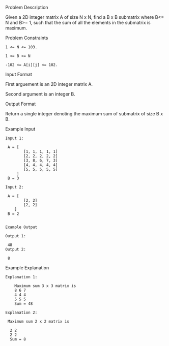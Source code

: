 Problem Description

Given a 2D integer matrix A of size N x N, find a B x B submatrix where B<= N and B>= 1, such that the sum of all the elements in the submatrix is maximum.



Problem Constraints

    1 <= N <= 103.
    
    1 <= B <= N
    
    -102 <= A[i][j] <= 102.
    


Input Format

First arguement is an 2D integer matrix A.

Second argument is an integer B.



Output Format

Return a single integer denoting the maximum sum of submatrix of size B x B.



Example Input
    
    Input 1:
    
     A = [
            [1, 1, 1, 1, 1]
            [2, 2, 2, 2, 2]
            [3, 8, 6, 7, 3]
            [4, 4, 4, 4, 4]
            [5, 5, 5, 5, 5]
         ]
     B = 3
    
    Input 2:
    
     A = [
            [2, 2]
            [2, 2]
        ]
     B = 2
    
    
    Example Output
    
    Output 1:
    
     48
    Output 2:
    
     8


Example Explanation
    
    Explanation 1:
    
        Maximum sum 3 x 3 matrix is
        8 6 7
        4 4 4
        5 5 5
        Sum = 48
    
    Explanation 2:
    
     Maximum sum 2 x 2 matrix is
    
      2 2
      2 2
      Sum = 8
      